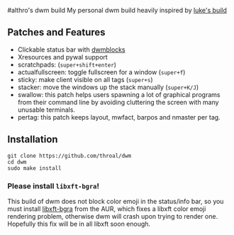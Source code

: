 #althro's dwm build
My personal dwm build heavily inspired by [luke's build](https://github.com/lukesmithxyz/dwm)

## Patches and Features
- Clickable status bar with [dwmblocks](https://github.com/throal/dwmblocks)
- Xresources and pywal support
- scratchpads: (`super+shift+enter`)
- actualfullscreen: toggle fullscreen for a window (`super+f`)
- sticky: make client visible on all tags (`super+s`)
- stacker: move the windows up the stack manually (`super+K/J`)
- swallow: this patch helps users spawning a lot of graphical programs from their command line by avoiding cluttering the screen with many unusable terminals.
- pertag: this patch keeps layout, mwfact, barpos and nmaster per tag.

## Installation
```
git clone https://github.com/throal/dwm
cd dwm
sudo make install
```

### Please install `libxft-bgra`!
This build of dwm does not block color emoji in the status/info bar, so you must install [libxft-bgra](https://aur.archlinux.org/packages/libxft-bgra/) from the AUR, which fixes a libxft color emoji rendering problem, otherwise dwm will crash upon trying to render one. Hopefully this fix will be in all libxft soon enough.
